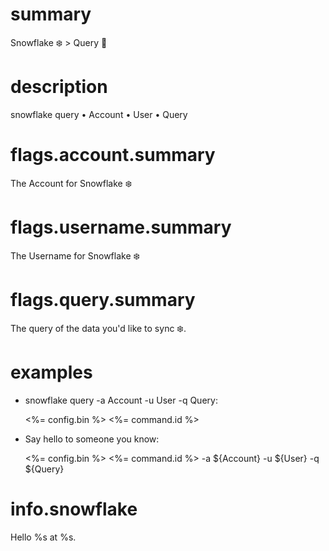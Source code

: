 # summary

Snowflake ❄️ > Query 🔎

# description
snowflake query
• Account
• User
• Query

# flags.account.summary

The Account for Snowflake ❄️
# flags.username.summary

The Username for Snowflake ❄️

# flags.query.summary

The query of the data you'd like to sync ❄️.

# examples

- snowflake query -a Account -u User -q Query:

  <%= config.bin %> <%= command.id %>

- Say hello to someone you know:

  <%= config.bin %> <%= command.id %> -a ${Account} -u ${User} -q ${Query}

# info.snowflake

Hello %s at %s.

